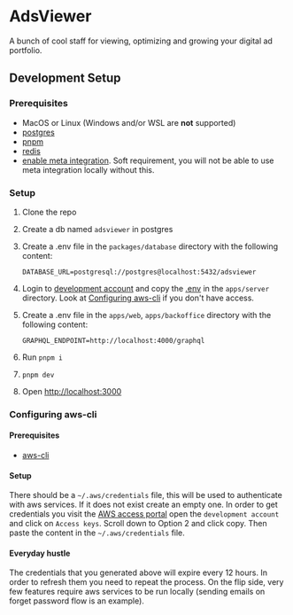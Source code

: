 # AdsViewer

A bunch of cool staff for viewing, optimizing and growing your digital ad portfolio.

## Development Setup

### Prerequisites

- MacOS or Linux (Windows and/or WSL are **not** supported)
- [postgres](https://www.postgresql.org/download/)
- [pnpm](https://pnpm.io/installation)
- [redis](https://redis.io/docs/latest/operate/oss_and_stack/install/install-redis/)
- [enable meta integration](https://github.com/adsviewer/turboviewer/wiki/Enable-meta-integration). Soft requirement,
  you will not be able to use meta integration locally without this.

### Setup

1. Clone the repo
2. Create a db named `adsviewer` in postgres
3. Create a .env file in the `packages/database` directory with the following content:
   ```env
   DATABASE_URL=postgresql://postgres@localhost:5432/adsviewer
   ```
4. Login to [development account](https://d-9067fd5baf.awsapps.com/start/#/?tab=accounts) and copy
   the [.env](https://eu-central-1.console.aws.amazon.com/s3/object/local-adsviewer?region=eu-central-1&bucketType=general&prefix=server/.env)
   in the `apps/server` directory. Look at [Configuring aws-cli](#configuring-aws-cli) if you don't
   have access.

5. Create a .env file in the `apps/web`, `apps/backoffice` directory with the following content:

   ```env
   GRAPHQL_ENDPOINT=http://localhost:4000/graphql
   ```

6. Run `pnpm i`
7. `pnpm dev`
8. Open [http://localhost:3000](http://localhost:3000)

### Configuring aws-cli

#### Prerequisites

- [aws-cli](https://docs.aws.amazon.com/cli/latest/userguide/install-cliv2.html)

#### Setup

There should be a `~/.aws/credentials` file, this will be used to authenticate with aws services. If it does not exist
create an empty one. In order to get credentials you visit
the [AWS access portal](https://d-9067fd5baf.awsapps.com/start/#/?tab=accounts) open the `development account` and click
on `Access keys`. Scroll down to Option 2 and click copy. Then paste the content in
the `~/.aws/credentials` file.

#### Everyday hustle

The credentials that you generated above will expire every 12 hours. In order to refresh them you need to repeat the
process. On the flip side, very few features require aws services to be run locally (sending emails on forget password
flow is an example).
